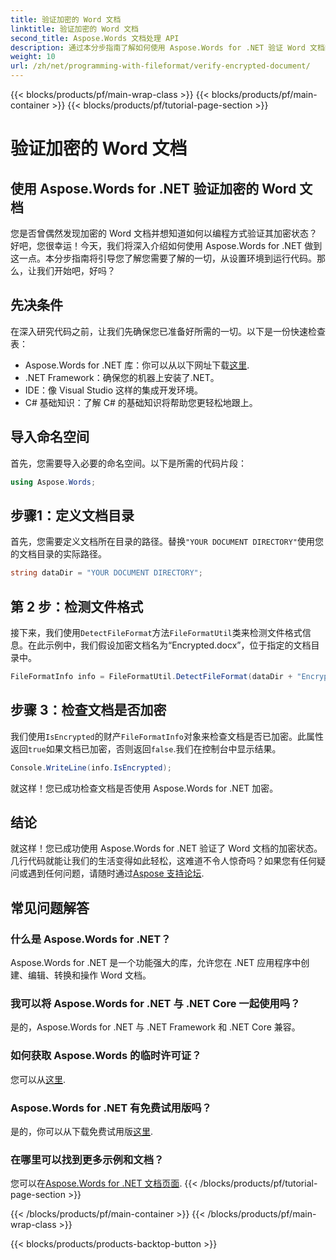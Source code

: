 ```yaml
---
title: 验证加密的 Word 文档
linktitle: 验证加密的 Word 文档
second_title: Aspose.Words 文档处理 API
description: 通过本分步指南了解如何使用 Aspose.Words for .NET 验证 Word 文档的加密状态。
weight: 10
url: /zh/net/programming-with-fileformat/verify-encrypted-document/
---
```


{{< blocks/products/pf/main-wrap-class >}}
{{< blocks/products/pf/main-container >}}
{{< blocks/products/pf/tutorial-page-section >}}

# 验证加密的 Word 文档

## 使用 Aspose.Words for .NET 验证加密的 Word 文档

 您是否曾偶然发现加密的 Word 文档并想知道如何以编程方式验证其加密状态？好吧，您很幸运！今天，我们将深入介绍如何使用 Aspose.Words for .NET 做到这一点。本分步指南将引导您了解您需要了解的一切，从设置环境到运行代码。那么，让我们开始吧，好吗？

## 先决条件

在深入研究代码之前，让我们先确保您已准备好所需的一切。以下是一份快速检查表：

-  Aspose.Words for .NET 库：你可以从以下网址下载[这里](https://releases.aspose.com/words/net/).
- .NET Framework：确保您的机器上安装了.NET。
- IDE：像 Visual Studio 这样的集成开发环境。
- C# 基础知识：了解 C# 的基础知识将帮助您更轻松地跟上。

## 导入命名空间

首先，您需要导入必要的命名空间。以下是所需的代码片段：

```csharp
using Aspose.Words;
```

## 步骤1：定义文档目录

首先，您需要定义文档所在目录的路径。替换`"YOUR DOCUMENT DIRECTORY"`使用您的文档目录的实际路径。

```csharp
string dataDir = "YOUR DOCUMENT DIRECTORY";
```

## 第 2 步：检测文件格式

接下来，我们使用`DetectFileFormat`方法`FileFormatUtil`类来检测文件格式信息。在此示例中，我们假设加密文档名为“Encrypted.docx”，位于指定的文档目录中。

```csharp
FileFormatInfo info = FileFormatUtil.DetectFileFormat(dataDir + "Encrypted.docx");
```

## 步骤 3：检查文档是否加密

我们使用`IsEncrypted`的财产`FileFormatInfo`对象来检查文档是否已加密。此属性返回`true`如果文档已加密，否则返回`false`.我们在控制台中显示结果。

```csharp
Console.WriteLine(info.IsEncrypted);
```

就这样！您已成功检查文档是否使用 Aspose.Words for .NET 加密。

## 结论

就这样！您已成功使用 Aspose.Words for .NET 验证了 Word 文档的加密状态。几行代码就能让我们的生活变得如此轻松，这难道不令人惊奇吗？如果您有任何疑问或遇到任何问题，请随时通过[Aspose 支持论坛](https://forum.aspose.com/c/words/8).

## 常见问题解答

### 什么是 Aspose.Words for .NET？
Aspose.Words for .NET 是一个功能强大的库，允许您在 .NET 应用程序中创建、编辑、转换和操作 Word 文档。

### 我可以将 Aspose.Words for .NET 与 .NET Core 一起使用吗？
是的，Aspose.Words for .NET 与 .NET Framework 和 .NET Core 兼容。

### 如何获取 Aspose.Words 的临时许可证？
您可以从[这里](https://purchase.aspose.com/temporary-license/).

### Aspose.Words for .NET 有免费试用版吗？
是的，你可以从下载免费试用版[这里](https://releases.aspose.com/).

### 在哪里可以找到更多示例和文档？
您可以在[Aspose.Words for .NET 文档页面](https://reference.aspose.com/words/net/).
{{< /blocks/products/pf/tutorial-page-section >}}

{{< /blocks/products/pf/main-container >}}
{{< /blocks/products/pf/main-wrap-class >}}

{{< blocks/products/products-backtop-button >}}
